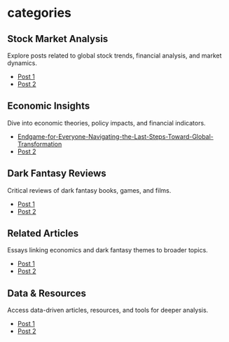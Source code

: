 # categories
## Stock Market Analysis

Explore posts related to global stock trends, financial analysis, and market dynamics.

* [Post 1](../posts/post1.md)
* [Post 2](../posts/post2.md)

## Economic Insights

Dive into economic theories, policy impacts, and financial indicators.

* [Endgame-for-Everyone-Navigating-the-Last-Steps-Toward-Global-Transformation](https://shrimpbook.github.io/AltContents/economic%20insights/2025/02/09/Endgame-for-Everyone-Navigating-the-Last-Steps-Toward-Global-Transformation.html)
* [Post 2](../posts/post2.md)

## Dark Fantasy Reviews

Critical reviews of dark fantasy books, games, and films.

* [Post 1](../posts/post1.md)
* [Post 2](../posts/post2.md)

## Related Articles

Essays linking economics and dark fantasy themes to broader topics.

* [Post 1](../posts/post1.md)
* [Post 2](../posts/post2.md)

## Data & Resources

Access data-driven articles, resources, and tools for deeper analysis.

* [Post 1](../posts/post1.md)
* [Post 2](../posts/post2.md)
